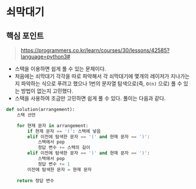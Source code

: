 # 쇠막대기

## 핵심 포인트

> https://programmers.co.kr/learn/courses/30/lessons/42585?language=python3#

- 스택을 이용하면 쉽게 풀 수 있는 문제이다.
- 처음에는 쇠막대기 각각을 따로 파악해서 각 쇠막대기에 몇개의 레이저가 지나가는지 파악하는 식으로 푸려고 했으나 1번의 문자열 탐색으로(즉, `O(n)` 으로) 풀 수 있는 방법이 없는지 고민했다.
- 스택을 사용하여 조금만 고민하면 쉽게 풀 수 있다. 풀이는 다음과 같다.

```python
def solution(arrangement):
    스택 선언

    for 현재 문자 in arrangement:
        if 현재 문자 == '(': 스택에 넣음
        elif 이전에 탐색한 문자 == '(' and 현재 문자 == ')':
            스택에서 pop 
            정답 변수 += 스택의 길이
        elif 이전에 탐색한 문자 == ')' and 현재 문자 == ')':
            스택에서 pop
            정답 변수 += 1
        이전에 탐색한 문자 = 현재 문자
    
    return 정답 변수
```
